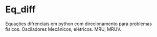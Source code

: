 # Eq_diff
Equações difrenciais em python com direcionamento  para problemas físicos.
Osciladores Mecânicos, elétricos.
MRU, MRUV.
